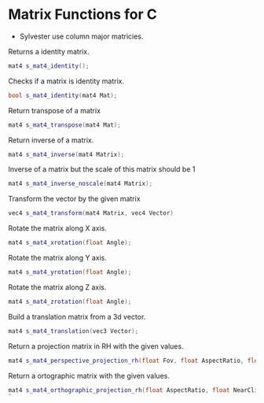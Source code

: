 # Matrix Functions for C

* Sylvester use column major matricies.

Returns a identity matrix.
```cpp
mat4 s_mat4_identity();
```

Checks if a matrix is identity matrix.
```cpp
bool s_mat4_identity(mat4 Mat);
```

Return transpose of a matrix
```cpp
mat4 s_mat4_transpose(mat4 Mat);
```

Return inverse of a matrix.
```cpp
mat4 s_mat4_inverse(mat4 Matrix);
```

Inverse of a matrix but the scale of this matrix should be 1 
```cpp
mat4 s_mat4_inverse_noscale(mat4 Matrix);
```

Transform the vector by the given matrix
```cpp
vec4 s_mat4_transform(mat4 Matrix, vec4 Vector)
```

Rotate the matrix along X axis.
```cpp
mat4 s_mat4_xrotation(float Angle);
```

Rotate the matrix along Y axis.
```cpp
mat4 s_mat4_yrotation(float Angle);
```

Rotate the matrix along Z axis.
```cpp
mat4 s_mat4_zrotation(float Angle);
```

Build a translation matrix from a 3d vector.
```cpp
mat4 s_mat4_translation(vec3 Vector);
```

Return a projection matrix in RH with the given values.
```cpp
mat4 s_mat4_perspective_projection_rh(float Fov, float AspectRatio, float NearClipPlane, float FarClipPlane);
```

Return a ortographic matrix with the given values. 
```cpp
mat4 s_mat4_orthographic_projection_rh(float AspectRatio, float NearClipPlane, float FarClipPlane);
`